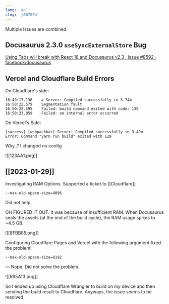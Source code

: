 ```yaml
---
lang: 'en'
slug: '/AB70E4'
---
```


Multiple issues are combined.

## Docusaurus 2.3.0 `useSyncExternalStore` Bug

[Using Tabs will break with React 18 and Docusaurus v2.3 · Issue #8592 · facebook/docusaurus](https://github.com/facebook/docusaurus/issues/8592#event-8378524686)

## Vercel and Cloudflare Build Errors

On Cloudflare's side:

```
16:49:17.136	✔ Server: Compiled successfully in 3.74m
16:50:22.579	Segmentation fault
16:50:22.595	Failed: build command exited with code: 139
16:50:23.859	Failed: an internal error occurred
```

On Vercel's Side:

```
[success] [webpackbar] Server: Compiled successfully in 3.49m
Error: Command "yarn run build" exited with 129
```

Why..? I changed no config

![[123AA1.png]]

## [[2023-01-29]]

Investigating RAM Options. Supported a ticket to [[Cloudflare]]

```
--max-old-space-size=4096
```

Did not help.

OH FIGURED IT OUT.
It was because of insufficient RAM.
When Docusaurus seals the assets (at the end of the build cycle), the RAM usage spikes to ~4.5 GB.

![[8FBB85.png]]

Configuring Cloudflare Pages and Vercel with the following argument fixed the problem!

```
--max-old-space-size=8192
```

— Nope. Did not solve the problem.

![[695A13.png]]

So I ended up using Cloudflare Wrangler to build on my device and then sending the build result to Cloudflare. Anyways, the issue seems to be resolved.
